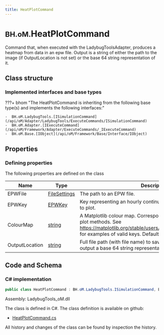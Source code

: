 ```yaml
---
title: HeatPlotCommand
---
```


# <small>BH.oM.</small>**HeatPlotCommand**

Command that, when executed with the LadybugToolsAdapter, produces a heatmap from data in an epw file.
Output is a string of either the path to the image (if OutputLocation is not set) or the base 64 string representation of it.

## Class structure

### Implemented interfaces and base types

???+ bhom "The HeatPlotCommand is inheriting from the following base type(s) and implements the following interfaces:"

    -  BH.oM.LadybugTools.[ISimulationCommand](/api/oM/Adapter/LadybugTools/ExecuteCommands/ISimulationCommand)
    -  BH.oM.Adapter.[IExecuteCommand](/api/oM/Framework/Adapter/ExecuteCommands/_IExecuteCommand)
    -  BH.oM.Base.[IObject](/api/oM/Framework/Base/Interface/IObject)


## Properties



### Defining properties

The following properties are defined on the class

| Name             | Type             | Description      | Quantity         |
|------------------|------------------|------------------|------------------|
| EPWFile | [FileSettings](/api/oM/Framework/Adapter/FileSettings) | The path to an EPW file. | - |
| EPWKey | [EPWKey](/api/oM/Adapter/LadybugTools/Enum/EPWKeys) | Key representing an hourly continuous collection in the EPW file to plot. | - |
| ColourMap | [string](https://learn.microsoft.com/en-us/dotnet/api/System.String?view=netstandard-2.0) | A Matplotlib colour map. Corresponds to the 'cmap' parameter of plot methods. See https://matplotlib.org/stable/users/explain/colors/colormaps.html for examples of valid keys. Default of 'viridis'. | - |
| OutputLocation | [string](https://learn.microsoft.com/en-us/dotnet/api/System.String?view=netstandard-2.0) | Full file path (with file name) to save the plot to. Leave blank to output a base 64 string representation of the image instead. | - |


## Code and Schema

### C# implementation

``` C# title="C#"
public class HeatPlotCommand : BH.oM.LadybugTools.ISimulationCommand, BH.oM.Adapter.IExecuteCommand, BH.oM.Base.IObject
```

Assembly: LadybugTools_oM.dll

The class is defined in C#. The class definition is available on github:

- [HeatPlotCommand.cs](https://github.com/BHoM/LadybugTools_Toolkit/blob/develop/LadybugTools_oM/ExecuteCommands\HeatPlotCommand.cs)

All history and changes of the class can be found by inspection the history.
